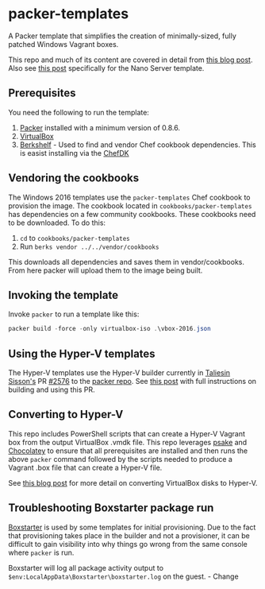 # packer-templates

A Packer template that simplifies the creation of minimally-sized, fully patched Windows Vagrant boxes.

This repo and much of its content are covered in detail from [this blog post](http://www.hurryupandwait.io/blog/creating-windows-base-images-for-virtualbox-and-hyper-v-using-packer-boxstarter-and-vagrant). Also see [this post](http://www.hurryupandwait.io/blog/a-packer-template-for-windows-nano-server-weighing-300mb) specifically for the Nano Server template.

## Prerequisites

You need the following to run the template:

1. [Packer](https://packer.io/docs/installation.html) installed with a minimum version of 0.8.6.
1. [VirtualBox](https://www.virtualbox.org/wiki/Downloads)
1. [Berkshelf](http://berkshelf.com/) - Used to find and vendor Chef cookbook dependencies. This is easist installing via the [ChefDK](https://downloads.chef.io/chef-dk/)

## Vendoring the cookbooks

The Windows 2016 templates use the `packer-templates` Chef cookbook to provision the image. The cookbook located in `cookbooks/packer-templates` has dependencies on a few community cookbooks. These cookbooks need to be downloaded. To do this:

1. `cd` to `cookbooks/packer-templates`
1. Run `berks vendor ../../vendor/cookbooks`

This downloads all dependencies and saves them in vendor/cookbooks. From here packer will upload them to the image being built.

## Invoking the template

Invoke `packer` to run a template like this:

```PowerShell
packer build -force -only virtualbox-iso .\vbox-2016.json
```

## Using the Hyper-V templates

The Hyper-V templates use the Hyper-V builder currently in [Taliesin Sisson's](https://github.com/taliesins) PR [#2576](https://github.com/mitchellh/packer/pull/2576) to the [packer repo](https://github.com/mitchellh/packer). See [this post](http://www.hurryupandwait.io/blog/creating-hyper-v-images-with-packer) with full instructions on building and using this PR.

## Converting to Hyper-V

This repo includes PowerShell scripts that can create a Hyper-V Vagrant box from the output VirtualBox .vmdk file. This repo leverages [psake](https://github.com/psake/psake) and [Chocolatey](https://chocolatey.org) to ensure that all prerequisites are installed and then runs the above `packer` command followed by the scripts needed to produce a Vagrant .box file that can create a Hyper-V file.

See [this blog post](http://www.hurryupandwait.io/blog/creating-a-hyper-v-vagrant-box-from-a-virtualbox-vmdk-or-vdi-image) for more detail on converting VirtualBox disks to Hyper-V.

## Troubleshooting Boxstarter package run

[Boxstarter](http://boxstarter.org) is used by some templates for initial provisioning. Due to the fact that provisioning takes place in the builder and not a provisioner, it can be difficult to gain visibility into why things go wrong from the same console where `packer` is run.

Boxstarter will log all package activity output to `$env:LocalAppData\Boxstarter\boxstarter.log` on the guest. - Change
